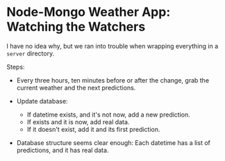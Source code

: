 
# Node-Mongo Weather App: Watching the Watchers

I have no idea why, but we ran into trouble when wrapping everything in a `server` directory.

Steps:
- Every three hours, ten minutes before or after the change, grab the current weather and the next predictions.
- Update database:
  - If datetime exists, and it's not now, add a new prediction.
  - If exists and it is now, add real data.
  - If it doesn't exist, add it and its first prediction.

- Database structure seems clear enough: Each datetime has a list of predictions, and it has real data.
